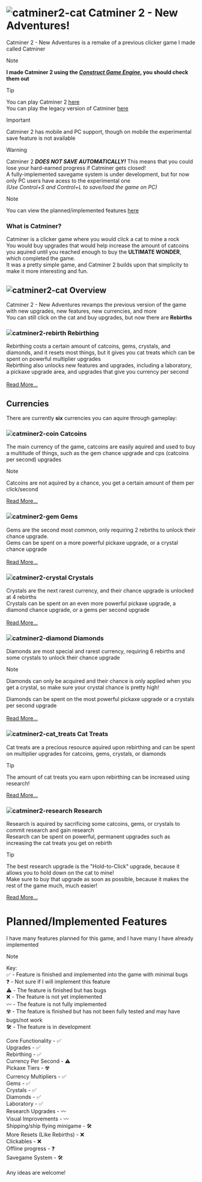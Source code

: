 # ![catminer2-cat](https://github.com/user-attachments/assets/5c899ea3-385a-4b00-b607-323e58550f98) Catminer 2 - New Adventures!
Catminer 2 - New Adventures is a remake of a previous clicker game I made called Catminer
<br>
> [!NOTE]
> **I made Catminer 2 using the [_Construct Game Engine_](construct.net), you should check them out**

> [!TIP]
> You can play Catminer 2 [here](lordzintick.github.io/catminer)
> <br>
> You can play the legacy version of Catminer [here](https://tinyurl.com/catminer-legacy)

> [!IMPORTANT]
> Catminer 2 has mobile and PC support, though on mobile the experimental save feature is not available

>[!WARNING]
> Catminer 2 **_DOES NOT SAVE AUTOMATICALLY!_** This means that you could lose your hard-earned progress if Catminer gets closed!
> <br>
> A fully-implemented savegame system is under development, but for now only PC users have acess to the experimental one
> <br>
> _(Use Control+S and Control+L to save/load the game on PC)_

>[!NOTE]
> You can view the planned/implemented features [here](#plannedimplemented-features)

### What is Catminer?
  Catminer is a clicker game where you would click a cat to mine a rock
  <br>
  You would buy upgrades that would help increase the amount of catcoins you aquired until you reached enough to buy the **ULTIMATE WONDER**, which completed the game.
  <br>
  It was a pretty simple game, and Catminer 2 builds upon that simplicity to make it more interesting and fun.
##  ![catminer2-cat](https://github.com/user-attachments/assets/5c899ea3-385a-4b00-b607-323e58550f98) Overview
  Catminer 2 - New Adventures revamps the previous version of the game with new upgrades, new features, new currencies, and more
  <br>
  You can still click on the cat and buy upgrades, but now there are **Rebirths**
  <br>
  ### ![catminer2-rebirth](https://github.com/user-attachments/assets/058218bd-2f47-4276-aced-67e7b2d63dd1) Rebirthing
  Rebirthing costs a certain amount of catcoins, gems, crystals, and diamonds, and it resets most things, but it gives you cat treats which can be spent on powerful multiplier upgrades
  <br>
  Rebirthing also unlocks new features and upgrades, including a laboratory, a pickaxe upgrade area, and upgrades that give you currency per second
  <br><br>
  [Read More...](https://github.com/LordZintick/catminer/wiki/Rebirthing)
  ## Currencies
  There are currently **six** currencies you can aquire through gameplay:
  ### ![catminer2-coin](https://github.com/user-attachments/assets/1005d15c-4440-44b9-834a-b6dd92a71b49) Catcoins
  The main currency of the game, catcoins are easily aquired and used to buy a multitude of things, such as the gem chance upgrade and cps (catcoins per second) upgrades
  > [!NOTE]
  > Catcoins are not aquired by a chance, you get a certain amount of them per click/second
  
  [Read More...](https://github.com/LordZintick/catminer/wiki/Catcoins)
  ### ![catminer2-gem](https://github.com/user-attachments/assets/d659555c-3571-42ab-90e3-68df2a1f873c) Gems
  Gems are the second most common, only requiring 2 rebirths to unlock their chance upgrade.
  <br>
  Gems can be spent on a more powerful pickaxe upgrade, or a crystal chance upgrade
  <br><br>
  [Read More...](https://github.com/LordZintick/catminer/wiki/Gems)
  ### ![catminer2-crystal](https://github.com/user-attachments/assets/538dabc9-d0ad-4d5c-ad19-981808c4633e) Crystals
  Crystals are the next rarest currency, and their chance upgrade is unlocked at 4 rebirths
  <br>
  Crystals can be spent on an even more powerful pickaxe upgrade, a diamond chance upgrade, or a gems per second upgrade
  <br><br>
  [Read More...](https://github.com/LordZintick/catminer/wiki/Crystals)
  ### ![catminer2-diamond](https://github.com/user-attachments/assets/fa402d30-14d3-49aa-970e-84fdedfc7bfd) Diamonds
  Diamonds are most special and rarest currency, requiring 6 rebirths and some crystals to unlock their chance upgrade
  > [!NOTE]
  > Diamonds can only be acquired and their chance is only applied when you get a crystal, so make sure your crystal chance is pretty high!
  
  Diamonds can be spent on the most powerful pickaxe upgrade or a crystals per second upgrade
  <br><br>
  [Read More...](https://github.com/LordZintick/catminer/wiki/Diamonds)
  ### ![catminer2-cat_treats](https://github.com/user-attachments/assets/92989154-9f71-438b-9795-5b7359017dcb) Cat Treats
  Cat treats are a precious resource aquired upon rebirthing and can be spent on multiplier upgrades for catcoins, gems, crystals, or diamonds
  > [!TIP]
  > The amount of cat treats you earn upon rebirthing can be increased using research!

  [Read More...](https://github.com/LordZintick/catminer/wiki/Cat-Treats)
  ### ![catminer2-research](https://github.com/user-attachments/assets/93ffc567-325f-42ee-aa7e-938673d6d6b5) Research
  Research is aquired by sacrificing some catcoins, gems, or crystals to commit research and gain research
  <br>
  Research can be spent on powerful, permanent upgrades such as increasing the cat treats you get on rebirth
  > [!TIP]
  > The best research upgrade is the "Hold-to-Click" upgrade, because it allows you to hold down on the cat to mine!
  > <br>
  > Make sure to buy that upgrade as soon as possible, because it makes the rest of the game much, much easier!

  [Read More...](https://github.com/LordZintick/catminer/wiki/The-Laboratory)
# Planned/Implemented Features
  I have many features planned for this game, and I have many I have already implemented
  > [!NOTE]
  > Key: <br>
  > ✅ - Feature is finished and implemented into the game with minimal bugs<br>
  > ❓ - Not sure if I will implement this feature<br>
  > ⚠️ - The feature is finished but has bugs<br>
  > ❌ - The feature is not yet implemented<br>
  > 〰️ - The feature is not fully implemented<br>
  > ☢️ - The feature is finished but has not been fully tested and may have bugs/not work<br>
  > 🛠️ - The feature is in development

  Core Functionality - ✅<br>
  Upgrades - ✅<br>
  Rebirthing - ✅<br>
  Currency Per Second - ⚠️<br>
  Pickaxe Tiers - ☢️<br>
  Currency Multipliers - ✅<br>
  Gems - ✅<br>
  Crystals - ✅<br>
  Diamonds - ✅<br>
  Laboratory - ✅<br>
  Research Upgrades - 〰️<br>
  Visual Improvements - 〰️<br>
  Shipping/ship flying minigame - 🛠️<br>
  More Resets (Like Rebirths) - ❌<br>
  Clickables - ❌<br>
  Offline progress - ❓<br>
  Savegame System - 🛠️<br>
  <br>
  Any ideas are welcome!
